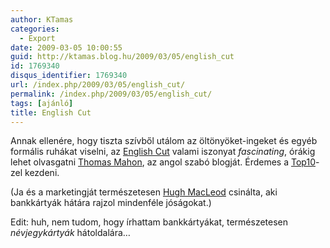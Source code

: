 ```yaml
---
author: KTamas
categories:
  - Export
date: 2009-03-05 10:00:55
guid: http://ktamas.blog.hu/2009/03/05/english_cut
id: 1769340
disqus_identifier: 1769340
url: /index.php/2009/03/05/english_cut/
permalink: /index.php/2009/03/05/english_cut/
tags: [ajánló]
title: English Cut
---
```


Annak ellenére, hogy tiszta szívből utálom az öltönyöket-ingeket és egyéb formális ruhákat viselni, az <a href="http://www.englishcut.com" target="_blank">English Cut</a> valami iszonyat _fascinating_, órákig lehet olvasgatni [Thomas Mahon](http://www.englishcut.com/archives/000003.html), az angol szabó blogját. Érdemes a <a href="http://www.englishcut.com/archives/000125.html" target="_blank">Top10</a>-zel kezdeni. 

(Ja és a marketingját természetesen <a href="http://www.gapingvoid.com/" target="_blank">Hugh MacLeod</a> csinálta, aki bankkártyák hátára rajzol mindenféle jóságokat.) 

Edit: huh, nem tudom, hogy írhattam bankkártyákat, természetesen _névjegykártyák_ hátoldalára&#8230;
